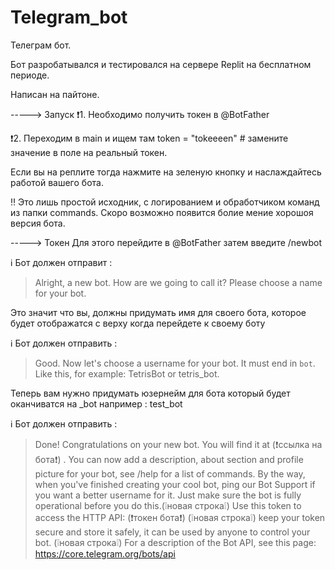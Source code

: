 # Telegram_bot
Телеграм бот. 


Бот разробатывался и тестировался на сервере Replit на бесплатном периоде. 

Написан на пайтоне. 

-----> Запуск 
❗1. Необходимо получить токен в @BotFather

❗2. Переходим в main и ищем там token = "tokeeeen" # замените значение в поле на реальный токен.

Если вы на реплите тогда нажмите на зеленую кнопку и наслаждайтесь работой вашего бота. 

‼️ Это лишь простой исходник, с логированием и обработчиком команд из папки commands. Скоро возможно появится болие мение хорошоя версия бота. 

-----> Токен 
Для этого перейдите в @BotFather затем введите /newbot

ℹ️ Бот должен отправит : 

> Alright, a new bot. How are we going to call it? Please choose a name for your bot.

Это значит что вы, должны придумать имя для своего бота, которое будет отображатся с верху когда перейдете к своему боту 

ℹ️ Бот должен отправить : 

> Good. Now let's choose a username for your bot. It must end in `bot`. Like this, for example: TetrisBot or tetris_bot.

Теперь вам нужно придумать юзернейм для бота который будет оканчиватся на _bot например : test_bot 

ℹ️ Бот должен отправить :

> Done! Congratulations on your new bot. You will find it at (❗ссылка на бота❗) . You can now add a description, about section and profile picture for your bot, see /help for a list of commands. By the way, when you've finished creating your cool bot, ping our Bot Support if you want a better username for it. Just make sure the bot is fully operational before you do this.(❕новая строка❕) Use this token to access the HTTP API: (❗токен бота❗) (❕новая строка❕) keep your token secure and store it safely, it can be used by anyone to control your bot. (❕новая строка❕) For a description of the Bot API, see this page: https://core.telegram.org/bots/api


